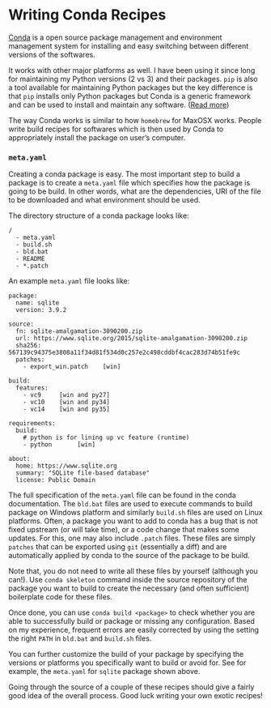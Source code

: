 # Writing Conda Recipes

[Conda](http://conda.pydata.org/docs/) is a open source package management and
environment management system for installing and easy switching between
different versions of the softwares.

It works with other major platforms as well. I have been using it since long for
maintaining my Python versions (2 vs 3) and their packages. `pip` is also a tool
available for maintaining Python packages but the key difference is that `pip`
installs only Python packages but Conda is a generic framework and can be used
to install and maintain any software. ([Read
more](http://stackoverflow.com/questions/20994716/what-is-the-difference-between-pip-and-conda))

The way Conda works is similar to how `homebrew` for MaxOSX works. People write
build recipes for softwares which is then used by Conda to appropriately install
the package on user’s computer.

### `meta.yaml`

Creating a conda package is easy. The most important step to build a package is
to create a `meta.yaml` file which specifies how the package is going to be
build. In other words, what are the dependencies, URI of the file to be
downloaded and what environment should be used. 

The directory structure of a conda package looks like:

```
/
  - meta.yaml
  - build.sh
  - bld.bat
  - README
  - *.patch
```

An example `meta.yaml` file looks like:

```
package:
  name: sqlite
  version: 3.9.2

source:
  fn: sqlite-amalgamation-3090200.zip
  url: https://www.sqlite.org/2015/sqlite-amalgamation-3090200.zip
  sha256: 567139c94375e3808a11f34d81f534d0c257e2c498cddbf4cac283d74b51fe9c
  patches:
    - export_win.patch    [win]

build:
  features:
    - vc9     [win and py27]
    - vc10    [win and py34]
    - vc14    [win and py35]

requirements:
  build:
    # python is for lining up vc feature (runtime)
    - python       [win]

about:
  home: https://www.sqlite.org
  summary: "SQLite file-based database"
  license: Public Domain
```

The full specification of the `meta.yaml` file can be found in the conda
documentation. The `bld.bat` files are used to execute commands to build package
on Windows platform and similarly `build.sh` files are used on Linux platforms.
Often, a package you want to add to conda has a bug that is not fixed upstream
(or will take time), or a code change that makes some updates. For this, one may
also include `.patch` files. These files are simply `patches` that can be
exported using `git` (essentially a diff) and are automatically applied by conda
to the source of the package to be build.

Note that, you do not need to write all these files by yourself (although you
can!). Use `conda skeleton` command inside the source repository of the package
you want to build to create the necessary (and often sufficient) boilerplate
code for these files.

Once done, you can use `conda build <package>` to check whether you are able to
successfully build or package or missing any configuration. Based on my
experience, frequent errors are easily corrected by using the setting the right
`PATH` in `bld.bat` and `build.sh` files.

You can further customize the build of your package by specifying the versions
or platforms you specifically want to build or avoid for. See for example, the
`meta.yaml` for `sqlite` package shown above.

Going through the source of a couple of these recipes should give a fairly good
idea of the overall process. Good luck writing your own exotic recipes!
